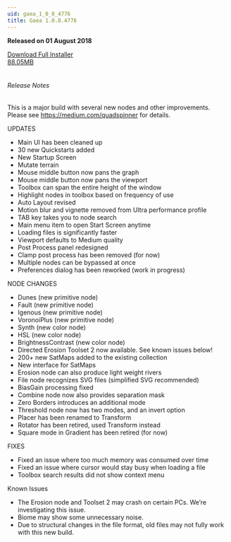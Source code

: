 ```yaml
---
uid: gaea_1_0_8_4776
title: Gaea 1.0.8.4776
---
```



**Released on 01 August 2018**

<div class="btn-group" role="group">
<a href="http://viridian.quadspinner.com/gaea/Gaea-EAP-4776.exe" class="btn btn-dark">Download Full Installer<br />88.05MB</a>
</div></div></div>
<br><h6 class="ml-2">Release Notes</h6>
<div class="card">
<div class="card-body release-note">

This is a major build with several new nodes and other improvements. Please see https://medium.com/quadspinner for details.

UPDATES
- Main UI has been cleaned up
- 30 new Quickstarts added
- New Startup Screen
- Mutate terrain
- Mouse middle button now pans the graph
- Mouse middle button now pans the viewport
- Toolbox can span the entire height of the window
- Highlight nodes in toolbox based on frequency of use
- Auto Layout revised
- Motion blur and vignette removed from Ultra performance profile
- TAB key takes you to node search
- Main menu item to open Start Screen anytime
- Loading files is significantly faster
- Viewport defaults to Medium quality
- Post Process panel redesigned
- Clamp post process has been removed (for now)
- Multiple nodes can be bypassed at once
- Preferences dialog has been reworked (work in progress)

NODE CHANGES
- Dunes (new primitive node)
- Fault (new primitive node)
- Igenous (new primitive node)
- VoronoiPlus (new primitive node)
- Synth (new color node)
- HSL (new color node)
- BrightnessContrast (new color node)
- Directed Erosion Toolset 2 now available. See known issues below!
- 200+ new SatMaps added to the existing collection
- New interface for SatMaps
- Erosion node can also produce light weight rivers
- File node recognizes SVG files (simplified SVG recommended)
- BiasGain processing fixed
- Combine node now also provides separation mask
- Zero Borders introduces an additional mode
- Threshold node now has two modes, and an invert option
- Placer has been renamed to Transform
- Rotator has been retired, used Transform instead
- Square mode in Gradient has been retired (for now)

FIXES
- Fixed an issue where too much memory was consumed over time
- Fixed an issue where cursor would stay busy when loading a file
- Toolbox search results did not show context menu

Known Issues
- The Erosion node and Toolset 2 may crash on certain PCs. We’re investigating this issue.
- Biome may show some unnecessary noise.
- Due to structural changes in the file format, old files may not fully work with this new build.



